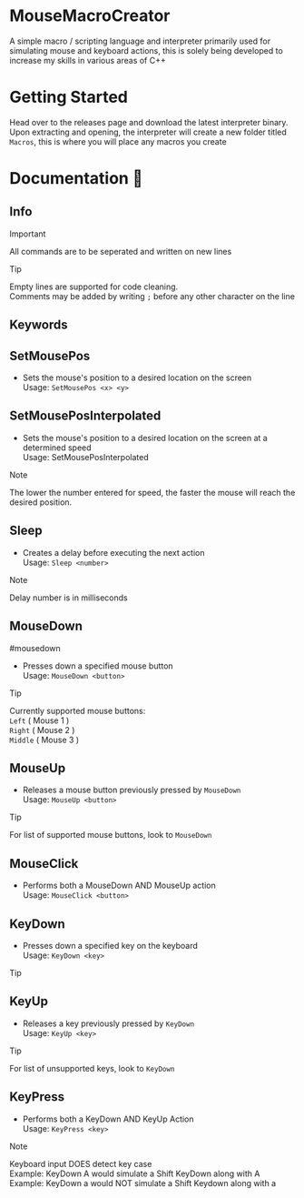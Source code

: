 # MouseMacroCreator
A simple macro / scripting language and interpreter primarily used for simulating mouse and keyboard actions, this is solely being developed to increase my skills in various areas of C++

# Getting Started
Head over to the releases page and download the latest interpreter binary.  
Upon extracting and opening, the interpreter will create a new folder titled `Macros`, this is where you will place any macros you create

# Documentation 📖

## Info

> [!IMPORTANT]
> All commands are to be seperated and written on new lines

> [!TIP]
> Empty lines are supported for code cleaning.  
> Comments may be added by writing `;` before any other character on the line  

## Keywords

## SetMousePos
- Sets the mouse's position to a desired location on the screen  
Usage: `SetMousePos <x> <y>`

## SetMousePosInterpolated
- Sets the mouse's position to a desired location on the screen at a determined speed  
Usage: SetMousePosInterpolated <x> <y> <speed>  
> [!NOTE]
> The lower the number entered for speed, the faster the mouse will reach the desired position.  

## Sleep
- Creates a delay before executing the next action  
Usage: `Sleep <number>`
> [!NOTE]
> Delay number is in milliseconds


## MouseDown
#mousedown
- Presses down a specified mouse button  
Usage: `MouseDown <button>`
> [!TIP]
> Currently supported mouse buttons:  
> `Left` ( Mouse 1 )  
> `Right` ( Mouse 2 )  
> `Middle` ( Mouse 3 )

## MouseUp
- Releases a mouse button previously pressed by `MouseDown`  
Usage: `MouseUp <button>`  
> [!TIP]
> For list of supported mouse buttons, look to `MouseDown`

## MouseClick
- Performs both a MouseDown AND MouseUp action  
Usage: `MouseClick <button>`

## KeyDown
- Presses down a specified key on the keyboard  
Usage: `KeyDown <key>`  
> [!TIP]

## KeyUp
- Releases a key previously pressed by `KeyDown`  
Usage: `KeyUp <key>`  
> [!TIP]
> For list of unsupported keys, look to `KeyDown`  

## KeyPress
- Performs both a KeyDown AND KeyUp Action  
Usage: `KeyPress <key>`
> [!NOTE]
> Keyboard input DOES detect key case  
> Example: KeyDown A would simulate a Shift KeyDown along with A  
> Example: KeyDown a would NOT simulate a Shift Keydown along with a  
